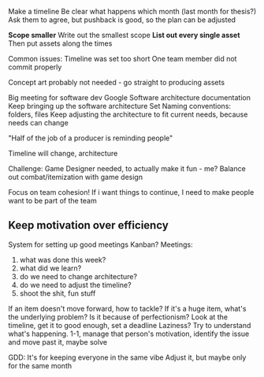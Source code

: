 Make a timeline
Be clear what happens which month (last month for thesis?)
Ask them to agree, but pushback is good, so the plan can be adjusted

**Scope smaller**
Write out the smallest scope
**List out every single asset**
Then put assets along the times

Common issues:
Timeline was set too short
One team member did not commit properly

Concept art probably not needed - go straight to producing assets

Big meeting for software dev
Google Software architecture documentation
Keep bringing up the software architecture
Set Naming conventions: folders, files
Keep adjusting the architecture to fit current needs, because needs can change

"Half of the job of a producer is reminding people"

Timeline will change, architecture

Challenge:
Game Designer needed, to actually make it fun - me?
Balance out combat/itemization with game design

Focus on team cohesion!
If i want things to continue, I need to make people want to be part of the team
## Keep motivation over efficiency

System for setting up good meetings
Kanban?
Meetings:
1. what was done this week?
2. what did we learn?
3. do we need to change architecture?
4. do we need to adjust the timeline?
5. shoot the shit, fun stuff

If an item doesn't move forward, how to tackle?
If it's a huge item, what's the underlying problem?
Is it because of perfectionism? Look at the timeline, get it to good enough, set a deadline
Laziness? Try to understand what's happening. 1-1, manage that person's motivation, identify the issue and move past it, maybe solve

GDD:
It's for keeping everyone in the same vibe
Adjust it, but maybe only for the same month